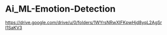 # Ai_ML-Emotion-Detection

https://drive.google.com/drive/u/0/folders/1WYrsNRwXIFKpwHjd8yqL2AgSrI1SaKV3
